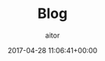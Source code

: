 ---
author: aitor
date: 2017-04-28 11:06:41+00:00
draft: false
title: "Blog"
type: post
url: "/blog"
layout: "list_images"
---
